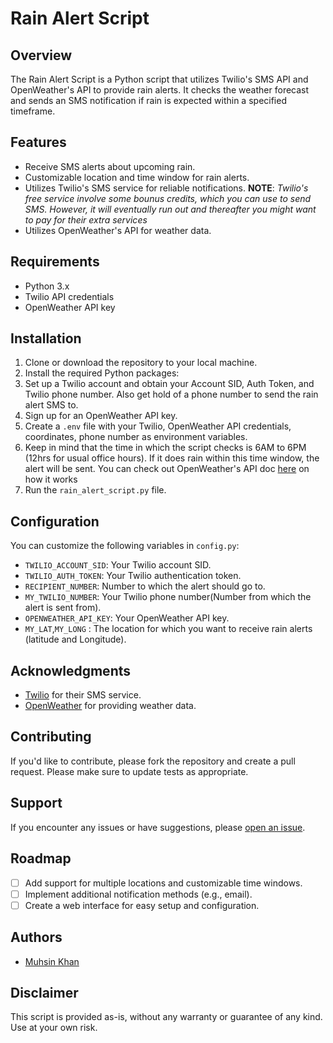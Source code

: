 # Rain Alert Script

## Overview

The Rain Alert Script is a Python script that utilizes Twilio's SMS API and OpenWeather's API to provide rain alerts. It checks the weather forecast and sends an SMS notification if rain is expected within a specified timeframe.

## Features

- Receive SMS alerts about upcoming rain.
- Customizable location and time window for rain alerts.
- Utilizes Twilio's SMS service for reliable notifications.
**NOTE**: *Twilio's free service involve some bounus credits, which you can use to send SMS. However, it will eventually run out and thereafter you might want to pay for their extra services*
- Utilizes OpenWeather's API for weather data.

## Requirements

- Python 3.x
- Twilio API credentials
- OpenWeather API key

## Installation

1. Clone or download the repository to your local machine.
2. Install the required Python packages:
3. Set up a Twilio account and obtain your Account SID, Auth Token, and Twilio phone number. Also get hold of a phone number to send the rain alert SMS to.
4. Sign up for an OpenWeather API key.
5. Create a `.env` file with your Twilio, OpenWeather API credentials, coordinates, phone number as environment variables.
6. Keep in mind that the time in which the script checks is 6AM to 6PM (12hrs for usual office hours). If it does rain 
within this time window, the alert will be sent. You can check out OpenWeather's API doc [here](https://openweathermap.org/api/one-call-3) on how it works
7. Run the `rain_alert_script.py` file.

## Configuration

You can customize the following variables in `config.py`:

- `TWILIO_ACCOUNT_SID`: Your Twilio account SID.
- `TWILIO_AUTH_TOKEN`: Your Twilio authentication token.
- `RECIPIENT_NUMBER`: Number to which the alert should go to.
- `MY_TWILIO_NUMBER`: Your Twilio phone number(Number from which the alert is sent from).
- `OPENWEATHER_API_KEY`: Your OpenWeather API key.
- `MY_LAT`,`MY_LONG` : The location for which you want to receive rain alerts (latitude and Longitude).

## Acknowledgments

- [Twilio](https://www.twilio.com/) for their SMS service.
- [OpenWeather](https://openweathermap.org/) for providing weather data.

## Contributing

If you'd like to contribute, please fork the repository and create a pull request. Please make sure to update tests as appropriate.

## Support

If you encounter any issues or have suggestions, please [open an issue](https://github.com/muhzinkhan/rain-alert/issues).

## Roadmap

- [ ] Add support for multiple locations and customizable time windows.
- [ ] Implement additional notification methods (e.g., email).
- [ ] Create a web interface for easy setup and configuration.

## Authors

- [Muhsin Khan](https://github.com/muhzinkhan)

## Disclaimer

This script is provided as-is, without any warranty or guarantee of any kind. Use at your own risk.
